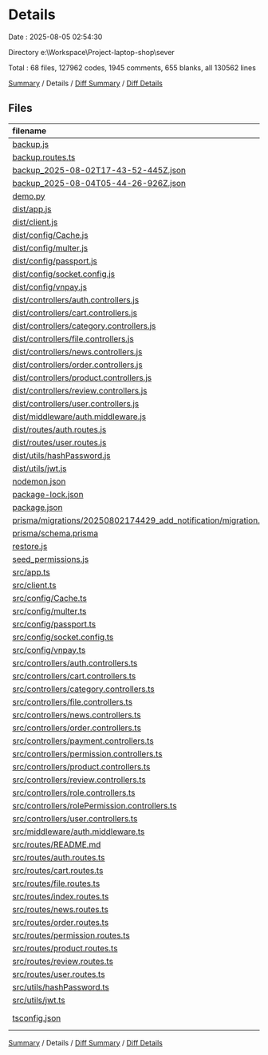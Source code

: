 # Details

Date : 2025-08-05 02:54:30

Directory e:\\Workspace\\Project-laptop-shop\\sever

Total : 68 files,  127962 codes, 1945 comments, 655 blanks, all 130562 lines

[Summary](results.md) / Details / [Diff Summary](diff.md) / [Diff Details](diff-details.md)

## Files
| filename | language | code | comment | blank | total |
| :--- | :--- | ---: | ---: | ---: | ---: |
| [backup.js](/backup.js) | JavaScript | 54 | 0 | 8 | 62 |
| [backup.routes.ts](/backup.routes.ts) | TypeScript | 619 | 106 | 68 | 793 |
| [backup\_2025-08-02T17-43-52-445Z.json](/backup_2025-08-02T17-43-52-445Z.json) | JSON | 115,432 | 0 | 0 | 115,432 |
| [backup\_2025-08-04T05-44-26-926Z.json](/backup_2025-08-04T05-44-26-926Z.json) | JSON | 3,820 | 0 | 1 | 3,821 |
| [demo.py](/demo.py) | Python | 102 | 8 | 14 | 124 |
| [dist/app.js](/dist/app.js) | JavaScript | 149 | 23 | 1 | 173 |
| [dist/client.js](/dist/client.js) | JavaScript | 5 | 0 | 1 | 6 |
| [dist/config/Cache.js](/dist/config/Cache.js) | JavaScript | 10 | 0 | 1 | 11 |
| [dist/config/multer.js](/dist/config/multer.js) | JavaScript | 24 | 1 | 1 | 26 |
| [dist/config/passport.js](/dist/config/passport.js) | JavaScript | 25 | 0 | 1 | 26 |
| [dist/config/socket.config.js](/dist/config/socket.config.js) | JavaScript | 1 | 0 | 1 | 2 |
| [dist/config/vnpay.js](/dist/config/vnpay.js) | JavaScript | 19 | 18 | 1 | 38 |
| [dist/controllers/auth.controllers.js](/dist/controllers/auth.controllers.js) | JavaScript | 114 | 16 | 1 | 131 |
| [dist/controllers/cart.controllers.js](/dist/controllers/cart.controllers.js) | JavaScript | 257 | 22 | 1 | 280 |
| [dist/controllers/category.controllers.js](/dist/controllers/category.controllers.js) | JavaScript | 157 | 9 | 1 | 167 |
| [dist/controllers/file.controllers.js](/dist/controllers/file.controllers.js) | JavaScript | 23 | 1 | 1 | 25 |
| [dist/controllers/news.controllers.js](/dist/controllers/news.controllers.js) | JavaScript | 188 | 18 | 1 | 207 |
| [dist/controllers/order.controllers.js](/dist/controllers/order.controllers.js) | JavaScript | 189 | 8 | 1 | 198 |
| [dist/controllers/product.controllers.js](/dist/controllers/product.controllers.js) | JavaScript | 179 | 9 | 1 | 189 |
| [dist/controllers/review.controllers.js](/dist/controllers/review.controllers.js) | JavaScript | 136 | 8 | 1 | 145 |
| [dist/controllers/user.controllers.js](/dist/controllers/user.controllers.js) | JavaScript | 133 | 6 | 1 | 140 |
| [dist/middleware/auth.middleware.js](/dist/middleware/auth.middleware.js) | JavaScript | 168 | 40 | 1 | 209 |
| [dist/routes/auth.routes.js](/dist/routes/auth.routes.js) | JavaScript | 23 | 2 | 1 | 26 |
| [dist/routes/user.routes.js](/dist/routes/user.routes.js) | JavaScript | 484 | 107 | 1 | 592 |
| [dist/utils/hashPassword.js](/dist/utils/hashPassword.js) | JavaScript | 16 | 5 | 1 | 22 |
| [dist/utils/jwt.js](/dist/utils/jwt.js) | JavaScript | 32 | 2 | 1 | 35 |
| [nodemon.json](/nodemon.json) | JSON | 6 | 0 | 1 | 7 |
| [package-lock.json](/package-lock.json) | JSON | 2,373 | 0 | 1 | 2,374 |
| [package.json](/package.json) | JSON | 51 | 0 | 1 | 52 |
| [prisma/migrations/20250802174429\_add\_notification/migration.sql](/prisma/migrations/20250802174429_add_notification/migration.sql) | MS SQL | 132 | 26 | 38 | 196 |
| [prisma/schema.prisma](/prisma/schema.prisma) | Prisma | 151 | 0 | 25 | 176 |
| [restore.js](/restore.js) | JavaScript | 103 | 8 | 15 | 126 |
| [seed\_permissions.js](/seed_permissions.js) | JavaScript | 365 | 0 | 6 | 371 |
| [src/app.ts](/src/app.ts) | TypeScript | 150 | 23 | 29 | 202 |
| [src/client.ts](/src/client.ts) | TypeScript | 3 | 0 | 3 | 6 |
| [src/config/Cache.ts](/src/config/Cache.ts) | TypeScript | 4 | 0 | 2 | 6 |
| [src/config/multer.ts](/src/config/multer.ts) | TypeScript | 18 | 1 | 2 | 21 |
| [src/config/passport.ts](/src/config/passport.ts) | TypeScript | 20 | 0 | 3 | 23 |
| [src/config/socket.config.ts](/src/config/socket.config.ts) | TypeScript | 0 | 0 | 1 | 1 |
| [src/config/vnpay.ts](/src/config/vnpay.ts) | TypeScript | 17 | 18 | 7 | 42 |
| [src/controllers/auth.controllers.ts](/src/controllers/auth.controllers.ts) | TypeScript | 105 | 16 | 16 | 137 |
| [src/controllers/cart.controllers.ts](/src/controllers/cart.controllers.ts) | TypeScript | 246 | 151 | 41 | 438 |
| [src/controllers/category.controllers.ts](/src/controllers/category.controllers.ts) | TypeScript | 141 | 168 | 24 | 333 |
| [src/controllers/file.controllers.ts](/src/controllers/file.controllers.ts) | TypeScript | 21 | 1 | 3 | 25 |
| [src/controllers/news.controllers.ts](/src/controllers/news.controllers.ts) | TypeScript | 171 | 18 | 18 | 207 |
| [src/controllers/order.controllers.ts](/src/controllers/order.controllers.ts) | TypeScript | 172 | 8 | 14 | 194 |
| [src/controllers/payment.controllers.ts](/src/controllers/payment.controllers.ts) | TypeScript | 158 | 78 | 21 | 257 |
| [src/controllers/permission.controllers.ts](/src/controllers/permission.controllers.ts) | TypeScript | 88 | 6 | 8 | 102 |
| [src/controllers/product.controllers.ts](/src/controllers/product.controllers.ts) | TypeScript | 157 | 158 | 20 | 335 |
| [src/controllers/review.controllers.ts](/src/controllers/review.controllers.ts) | TypeScript | 112 | 15 | 12 | 139 |
| [src/controllers/role.controllers.ts](/src/controllers/role.controllers.ts) | TypeScript | 124 | 102 | 26 | 252 |
| [src/controllers/rolePermission.controllers.ts](/src/controllers/rolePermission.controllers.ts) | TypeScript | 113 | 6 | 7 | 126 |
| [src/controllers/user.controllers.ts](/src/controllers/user.controllers.ts) | TypeScript | 120 | 146 | 23 | 289 |
| [src/middleware/auth.middleware.ts](/src/middleware/auth.middleware.ts) | TypeScript | 109 | 50 | 18 | 177 |
| [src/routes/README.md](/src/routes/README.md) | HTML | 140 | 0 | 36 | 176 |
| [src/routes/auth.routes.ts](/src/routes/auth.routes.ts) | TypeScript | 7 | 28 | 7 | 42 |
| [src/routes/cart.routes.ts](/src/routes/cart.routes.ts) | TypeScript | 38 | 40 | 8 | 86 |
| [src/routes/file.routes.ts](/src/routes/file.routes.ts) | TypeScript | 7 | 2 | 4 | 13 |
| [src/routes/index.routes.ts](/src/routes/index.routes.ts) | TypeScript | 21 | 111 | 14 | 146 |
| [src/routes/news.routes.ts](/src/routes/news.routes.ts) | TypeScript | 11 | 7 | 9 | 27 |
| [src/routes/order.routes.ts](/src/routes/order.routes.ts) | TypeScript | 14 | 72 | 14 | 100 |
| [src/routes/permission.routes.ts](/src/routes/permission.routes.ts) | TypeScript | 28 | 125 | 22 | 175 |
| [src/routes/product.routes.ts](/src/routes/product.routes.ts) | TypeScript | 24 | 93 | 17 | 134 |
| [src/routes/review.routes.ts](/src/routes/review.routes.ts) | TypeScript | 10 | 6 | 8 | 24 |
| [src/routes/user.routes.ts](/src/routes/user.routes.ts) | TypeScript | 10 | 46 | 9 | 65 |
| [src/utils/hashPassword.ts](/src/utils/hashPassword.ts) | TypeScript | 9 | 5 | 4 | 18 |
| [src/utils/jwt.ts](/src/utils/jwt.ts) | TypeScript | 38 | 2 | 5 | 45 |
| [tsconfig.json](/tsconfig.json) | JSON with Comments | 16 | 0 | 1 | 17 |

[Summary](results.md) / Details / [Diff Summary](diff.md) / [Diff Details](diff-details.md)